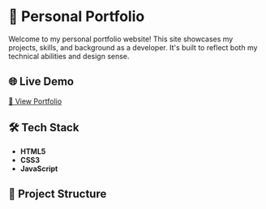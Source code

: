 # 💼 Personal Portfolio

Welcome to my personal portfolio website! This site showcases my projects, skills, and background as a developer. It's built to reflect both my technical abilities and design sense.

## 🌐 Live Demo

[🔗 View Portfolio](https://dpakdev02-dev.github.io/Portfolio/)

## 🛠️ Tech Stack

- **HTML5**
- **CSS3**
- **JavaScript**

## 📂 Project Structure

